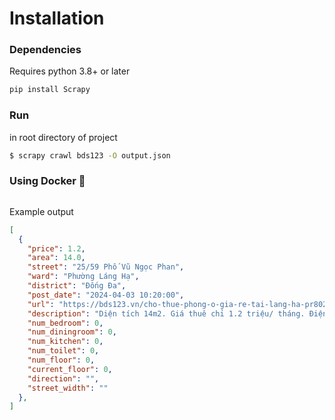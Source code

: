 # Installation

### Dependencies
Requires python 3.8+ or later

```bash
pip install Scrapy
```

### Run
in root directory of project

```bash
$ scrapy crawl bds123 -O output.json
```

### Using Docker :whale:
```bash
```


Example output

```json
[
  {
    "price": 1.2,
    "area": 14.0,
    "street": "25/59 Phố Vũ Ngọc Phan",
    "ward": "Phường Láng Hạ",
    "district": "Đống Đa",
    "post_date": "2024-04-03 10:20:00",
    "url": "https://bds123.vn/cho-thue-phong-o-gia-re-tai-lang-ha-pr802246.html",
    "description": "Diện tích 14m2. Giá thuê chỉ 1.2 triệu/ tháng. Điện nước tính riêng. Có khóa cổng an toàn. Giao thông thuận tiện, gần trạm xe buýt. Gần chợ Láng Hạ, trường ĐH Lao động Xã hội. Liên hệ A Hien: 0913238557.",
    "num_bedroom": 0,
    "num_diningroom": 0,
    "num_kitchen": 0,
    "num_toilet": 0,
    "num_floor": 0,
    "current_floor": 0,
    "direction": "",
    "street_width": ""
  }, 
]
```